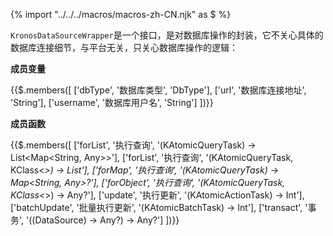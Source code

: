 {% import "../../../macros/macros-zh-CN.njk" as $ %}

`KronosDataSourceWrapper`是一个接口，是对数据库操作的封装，它不关心具体的数据库连接细节，与平台无关，只关心数据库操作的逻辑：

**成员变量**

{{$.members([
    ['dbType', '数据库类型', 'DbType'],
    ['url', '数据库连接地址', 'String'],
    ['username', '数据库用户名', 'String']
])}}

**成员函数**

{{$.members([
    ['forList', '执行查询', '(KAtomicQueryTask) -> List<Map<String, Any>>'],
    ['forList', '执行查询', '(KAtomicQueryTask, KClass<*>) -> List<Any>'],
    ['forMap', '执行查询', '(KAtomicQueryTask) -> Map<String, Any>?'],
    ['forObject', '执行查询', '(KAtomicQueryTask, KClass<*>) -> Any?'],
    ['update', '执行更新', '(KAtomicActionTask) -> Int'],
    ['batchUpdate', '批量执行更新', '(KAtomicBatchTask) -> Int'],
    ['transact', '事务', '((DataSource) -> Any?) -> Any?']
])}}
